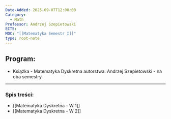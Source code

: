```yaml
---
Date-Added: 2025-09-07T12:00:00
Category:
  - Math
Professor: Andrzej Szepietowski
ECTS:
MOC: "[[Matematyka Semestr I]]"
type: root-note
---
```


## Program:
- Książka - Matematyka Dyskretna autorstwa: Andrzej Szepietowski - na oba semestry

- - -
### Spis treści:
- [[Matematyka Dyskretna - W 1]]
- [[Matematyka Dyskretna - W 2]]

